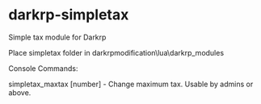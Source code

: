 # darkrp-simpletax
Simple tax module for Darkrp

Place simpletax folder in darkrpmodification\lua\darkrp_modules

Console Commands:

simpletax_maxtax [number] - Change maximum tax. Usable by admins or above.
